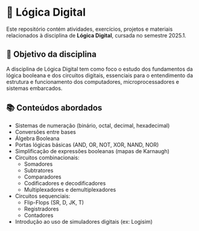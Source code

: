 # 🔌 Lógica Digital

Este repositório contém atividades, exercícios, projetos e materiais relacionados à disciplina de **Lógica Digital**, cursada no semestre 2025.1.

## 🎯 Objetivo da disciplina
A disciplina de Lógica Digital tem como foco o estudo dos fundamentos da lógica booleana e dos circuitos digitais, essenciais para o entendimento da estrutura e funcionamento dos computadores, microprocessadores e sistemas embarcados.

## 📚 Conteúdos abordados
- Sistemas de numeração (binário, octal, decimal, hexadecimal)
- Conversões entre bases
- Álgebra Booleana
- Portas lógicas básicas (AND, OR, NOT, XOR, NAND, NOR)
- Simplificação de expressões booleanas (mapas de Karnaugh)
- Circuitos combinacionais:
  - Somadores
  - Subtratores
  - Comparadores
  - Codificadores e decodificadores
  - Multiplexadores e demultiplexadores
- Circuitos sequenciais:
  - Flip-Flops (SR, D, JK, T)
  - Registradores
  - Contadores
- Introdução ao uso de simuladores digitais (ex: Logisim)
